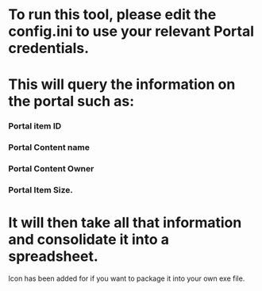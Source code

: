 # To run this tool, please edit the config.ini to use your relevant Portal credentials.
# This will query the information on the portal such as:
### Portal item ID
### Portal Content name
### Portal Content Owner
### Portal Item Size.

# It will then take all that information and consolidate it into a spreadsheet.
Icon has been added for if you want to package it into your own exe file.
